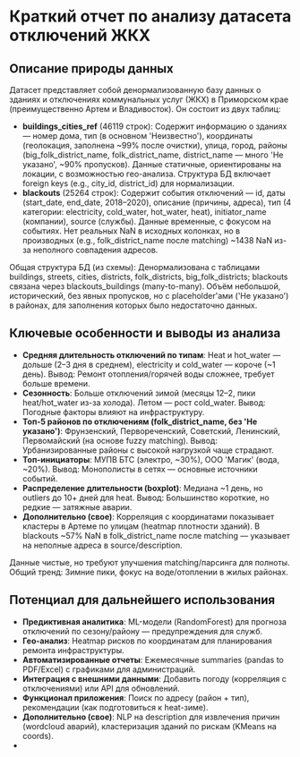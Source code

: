 # Краткий отчет по анализу датасета отключений ЖКХ

## Описание природы данных
Датасет представляет собой денормализованную базу данных о зданиях и отключениях коммунальных услуг (ЖКХ) в Приморском крае (преимущественно Артем и Владивосток). Он состоит из двух таблиц:
- **buildings_cities_ref** (46119 строк): Содержит информацию о зданиях — номер дома, тип (в основном 'Неизвестно'), координаты (геолокация, заполнена ~99% после очистки), улица, город, районы (big_folk_district_name, folk_district_name, district_name — много 'Не указано', ~90% пропусков). Данные статичные, ориентированы на локации, с возможностью гео-анализа. Структура БД включает foreign keys (e.g., city_id, district_id) для нормализации.
- **blackouts** (25264 строк): Содержит события отключений — id, даты (start_date, end_date, 2018–2020), описание (причины, адреса), тип (4 категории: electricity, cold_water, hot_water, heat), initiator_name (компании), source (службы). Данные временные, с фокусом на событиях. Нет реальных NaN в исходных колонках, но в производных (e.g., folk_district_name после matching) ~1438 NaN из-за неполного совпадения адресов.

Общая структура БД (из схемы): Денормализована с таблицами buildings, streets, cities, districts, folk_districts, big_folk_districts; blackouts связана через blackouts_buildings (many-to-many). Объём небольшой, исторический, без явных пропусков, но с placeholder'ами ('Не указано') в районах, для заполнения которых было недостаточно данных.

## Ключевые особенности и выводы из анализа
- **Средняя длительность отключений по типам**: Heat и hot_water — дольше (2–3 дня в среднем), electricity и cold_water — короче (~1 день). Вывод: Ремонт отопления/горячей воды сложнее, требует больше времени.
- **Сезонность**: Больше отключений зимой (месяцы 12–2, пики heat/hot_water из-за холода). Летом — рост cold_water. Вывод: Погодные факторы влияют на инфраструктуру.
- **Топ-5 районов по отключениям (folk_district_name, без 'Не указано')**: Фрунзенский, Первореченский, Советский, Ленинский, Первомайский (на основе fuzzy matching). Вывод: Урбанизированные районы с высокой нагрузкой чаще страдают.
- **Топ-инициаторы**: МУПВ БТС (электро, ~30%), ООО 'Магик' (вода, ~20%). Вывод: Монополисты в сетях — основные источники событий.
- **Распределение длительности (boxplot)**: Медиана ~1 день, но outliers до 10+ дней для heat. Вывод: Большинство короткие, но редкие — затяжные аварии.
- **Дополнительно (свое)**: Корреляция с координатами показывает кластеры в Артеме по улицам (heatmap плотности зданий). В blackouts ~57% NaN в folk_district_name после matching — указывает на неполные адреса в source/description.

Данные чистые, но требуют улучшения matching/парсинга для полноты. Общий тренд: Зимние пики, фокус на воде/отоплении в жилых районах.

## Потенциал для дальнейшего использования
- **Предиктивная аналитика**: ML-модели (RandomForest) для прогноза отключений по сезону/району — предупреждения для служб.
- **Гео-анализ**: Heatmap рисков по координатам для планирования ремонта инфраструктуры.
- **Автоматизированные отчеты**: Ежемесячные summaries (pandas to PDF/Excel) с графиками для администраций.
- **Интеграция с внешними данными**: Добавить погоду (корреляция с отключениями) или API для обновлений.
- **Функционал приложения**: Поиск по адресу (район + тип), рекомендации (как подготовиться к heat-зиме).
- **Дополнительно (свое)**: NLP на description для извлечения причин (wordcloud аварий), кластеризация зданий по рискам (KMeans на coords).
- 